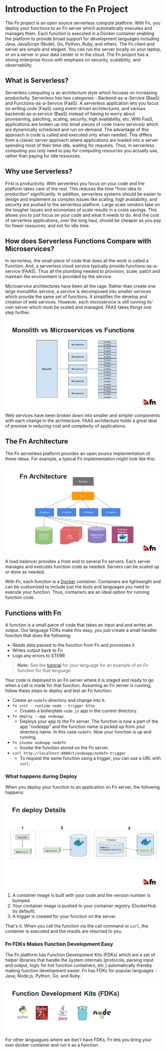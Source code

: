 # Introduction to the Fn Project
The Fn project is an open source serverless compute platform. With Fn, you deploy your functions to an Fn server which automatically executes and manages them. Each function is executed in a Docker container enabling the platform to provide broad support for development languages including Java, JavaScript (Node), Go, Python, Ruby, and others. The Fn client and server are simple and elegant. You can run the server locally on your laptop, or on a server in your data center or in the cloud. The Fn project has a strong enterprise focus with emphasis on security, scalability, and observability.

## What is Serverless?
Serverless computing is an architecture style which focuses on increasing productivity. Serverless has two categories - Backend-as-a-Service (BaaS) and Functions-as-a-Service (FaaS). A serverless application lets you focus on writing code (FaaS) using event-driven architectures, and various backends as-a-service (BaaS) instead of having to worry about provisioning, patching, scaling, security, high availability, etc. With FaaS, applications are broken up into small pieces of code (nano services) which are dynamically scheduled and run on-demand. The advantage of this approach is code is called and executed only when needed. This differs from a classic server approach where applications are loaded into a server spending most of their time idle, waiting for requests. Thus, in serverless computing you only need to pay for computing resources you actually use, rather than paying for idle resources.

## Why use Serverless?
First is productivity. With serverless you focus on your code and the platform takes care of the rest. This reduces the time "from idea to production" significantly. In addition, serverless systems should be easier to design and implement as complex issues like scaling, high availability, and security are pushed to the serverless platform. Large scale vendors take on the tougher issues and economies of scale results in a costs savings. This allows you to just focus on your code and what it needs to do. And the cost of serverless applications, over the long haul, should be cheaper as you pay for fewer resources, and not for idle time. 

## How does Serverless Functions Compare with Microservices?
In serverless, the small piece of code that does all the work is called a Function. And, a serverless cloud service typically provide functions-as-a-service (FAAS). Thus all the plumbing needed to provision, scale, patch and maintain the environment is provided by the service.

Microservice architectures have been all the rage. Rather than create one large monolithic service, a service is decomposed into smaller services which provide the same set of functions. It simplifies the develop and creation of web services. However, each microservice is still running its' own server which must be scaled and managed. FAAS takes things one step further.

![Monolithic vs Microservices vs Functions](images/fn-mono-to-funcs.png)

Web services have been broken down into smaller and simpler components with each change in the architecture. FAAS architecture holds a great deal of promise in reducing cost and complexity of applications.

## The Fn Architecture
The Fn serverless platform provides an open source implementation of these ideas. For example, a typical Fn implementation might look like this:

![Fn Architecture Diagram](images/fn-architecture.png)

A load balancer provides a front end to several Fn servers. Each server manages and executes function code as needed. Servers can be scaled up or done as needed.

With Fn, each function is a [Docker](https://www.docker.com) container. Containers are lightweight and can be customized to include just the tools and languages you need to execute your function. Thus, containers are an ideal option for running function code.

## Functions with Fn
A function is a small piece of code that takes an input and and writes an output.  Our language FDKs make this easy, you just create a small handler function that does the following:

* Reads data passed to the function from Fn and processes it
* Writes output back to Fn
* Logs any errors to STERR

> **Note:** See the [tutorial](https://fnproject.io/tutorials) for your language for an example of an Fn function for that language.

Your code is deployed to an Fn server where it is staged and ready to go when a call is made for that function. Assuming an Fn server is running, follow these steps to deploy and test an Fn function:

* Create an `nodefn` directory and change into it.
* `fn init --runtime node --trigger http`
    * Creates a boilerplate `node.js` app in the current directory.
* `fn deploy --app nodeapp`
    * Deploys your app to the Fn server. The function is now a part of the app "nodeapp" and the function name is picked up from your directory name. In this case `nodefn`. Now your function is up and running.
* `fn invoke nodeapp nodefn`
    * Invoke the function stored on the Fn server.
* `curl http://localhost:8080/t/nodeapp/nodefn-trigger`
    * To request the same function using a trigger, you can use a URL with `curl`.

### What happens during Deploy
When you deploy your function to an application on Fn server, the following happens:

![Picture of the Deploy Process](images/fn-deploy-details.png)

1. A container image is built with your code and the version number is bumped.
2. Your container image is pushed to your container registry (DockerHub by default).
3. A trigger is created for your function on the server.

That's it. When you call the function via the call command or `curl`, the container is executed and the results are returned to you.

### Fn FDKs Makes Function Development Easy
The Fn platform has Function Development Kits (FDKs) which are a set of helper libraries that handle the system internals (protocols, parsing input and output, logic for hot function containers, etc.) automatically thereby making function development easier. Fn has FDKs for popular languages - Java, Node.js, Python, Go, and Ruby.

![Pictures of supported languages](images/fn-fdks.png)

For other languagues where we don't have FDKs, Fn lets you bring your own docker container and run it as a function.

